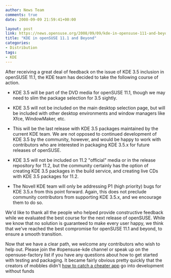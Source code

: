 ```yaml
---
author: News Team
comments: true
date: 2008-09-09 21:59:41+00:00

layout: post
link: https://news.opensuse.org/2008/09/09/kde-in-opensuse-111-and-beyond/
title: "KDE in openSUSE 11.1 and Beyond"
categories:
- Distribution
tags:
- KDE
---
```

After receiving a great deal of feedback on the issue of KDE 3.5 inclusion in openSUSE 11.1, the KDE team has decided to take the following course of action.



	
  * KDE 3.5 will be part of the DVD media for openSUSE 11.1, though we may need to slim the package selection for 3.5 sightly.

	
  * KDE 3.5 will not be included on the main desktop selection page, but will be included with other desktop environments and window managers like Xfce, WindowMaker, etc.

	
  * This will be the last release with KDE 3.5 packages maintained by the current KDE team. We are not opposed to continued development of KDE 3.5 by the community, however, and would be happy to work with contributors who are interested in packaging KDE 3.5.x for future releases of openSUSE.

	
  * KDE 3.5 will not be included on 11.2 "official" media or in the release repository for 11.2, but the community certainly has the option of creating KDE 3.5 packages in the build service, and creating live CDs with KDE 3.5 packages for 11.2.

	
  * The Novell KDE team will only be addressing P1 (high priority) bugs for KDE 3.5.x from this point forward. Again, this does not preclude community contributors from supporting KDE 3.5.x, and we encourage them to do so.


We'd like to thank all the people who helped provide constructive feedback while we evaluated the best course for the next release of openSUSE. While we know that no solution is guaranteed to make every user happy, we think that we've reached the best compromise for openSUSE 11.1 and beyond, to ensure a smooth transition.

Now that we have a clear path, we welcome any contributors who wish to help out. Please join the #opensuse-kde channel or speak up on the opensuse-factory list if you have any questions about how to get started with testing and packaging. It became fairly obvious pretty quickly that the creators of mobbles didn't [how to catch a cheater app](https://besttrackingapps.com/spy-on-your-spouse/) go into development without funds		
